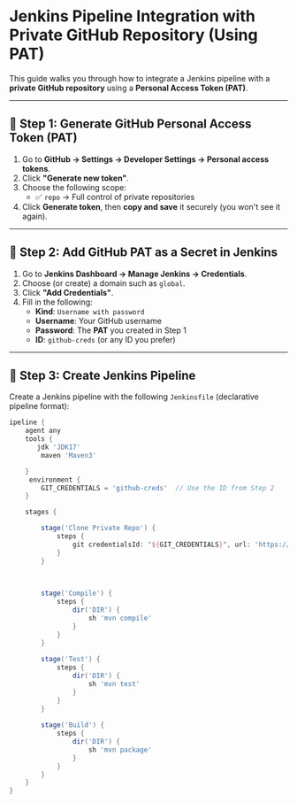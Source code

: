 # Jenkins Pipeline Integration with Private GitHub Repository (Using PAT)

This guide walks you through how to integrate a Jenkins pipeline with a **private GitHub repository** using a **Personal Access Token (PAT)**.

---

## 🔹 Step 1: Generate GitHub Personal Access Token (PAT)

1. Go to **GitHub → Settings → Developer Settings → Personal access tokens**.
2. Click **"Generate new token"**.
3. Choose the following scope:
   - ✅ `repo` → Full control of private repositories
4. Click **Generate token**, then **copy and save** it securely (you won't see it again).

---

## 🔹 Step 2: Add GitHub PAT as a Secret in Jenkins

1. Go to **Jenkins Dashboard → Manage Jenkins → Credentials**.
2. Choose (or create) a domain such as `global`.
3. Click **"Add Credentials"**.
4. Fill in the following:
   - **Kind**: `Username with password`
   - **Username**: Your GitHub username
   - **Password**: The **PAT** you created in Step 1
   - **ID**: `github-creds` (or any ID you prefer)

---

## 🔹 Step 3: Create Jenkins Pipeline

Create a Jenkins pipeline with the following `Jenkinsfile` (declarative pipeline format):

```groovy
ipeline {    
    agent any 
    tools {
       jdk 'JDK17'
        maven 'Maven3'

    }
     environment {
        GIT_CREDENTIALS = 'github-creds'  // Use the ID from Step 2
    }

    stages {   

        stage('Clone Private Repo') {
            steps {
                git credentialsId: "${GIT_CREDENTIALS}", url: 'https://github.com/sawsansalah/Boardgame-in-dr.git', branch: 'main'
            }
        }

       
        
        stage('Compile') {
            steps {
                dir('DIR') {
                    sh 'mvn compile'
                }
            }
        }
        
        stage('Test') {
            steps {
                dir('DIR') {
                    sh 'mvn test'
                }
            }
        }
        
        stage('Build') {
            steps {
                dir('DIR') {
                    sh 'mvn package'
                }
            }
        }
    }
}
